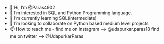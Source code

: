 - 👋 Hi, I’m @Paras4902
- 👀 I’m interested in SQL and Python Programming language.
- 🌱 I’m currently learning SQL(intermediate)
- 💞️ I’m looking to collaborate on Python based medium level projects
- 📫 How to reach me - find me on instagram --> @udapurkar.paras18
find me on twitter --> @UdapurkarParas
